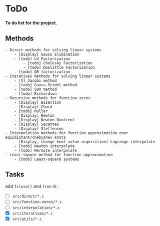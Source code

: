 # ToDo
#### To do list for the project.

## Methods

	- Direct methods for solving linear systems
		- [Display] Gauss Elimination
		- [todo] LU Factorization
			- [todo] Cholesky Factorization
			- [todo] Doolittle Factorization
		- [todo] QR factorization
	- Iteratives methods for solving linear systems
		- [X] Jacobi method
		- [todo] Gauss-Seidel method
		- [todo] SOR method
		- [todo] Richardson
	- Recursive methods for function zeros
		- [Display] Bisection
		- [Display] Chord
		- [todo] Muller
		- [Display] Newton
		- [Display] Newton Quotient
		- [Display] Secantes
		- [Display] Steffensen
	- Interpolation methods for function approximation over equidistant/chebyshev knots
		- [Display, change knot value acquisition] Lagrange interpolate
		- [todo] Newton interpolate
		- [todo] Hermite interpolate
	- Least-square method for function approximation
		- [todo] Least-square systems
		
## Tasks

add `fclose()` and `free` in:
 - [ ] `src/direct/*.c`
 - [ ] `src/function-zeros/*.c`
 - [ ] `src/interpolation/*.c`
 - [X] `src/iteratives/*.c`
 - [X] `src/utils/*.c`